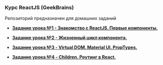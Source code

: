 ﻿### Курс ReactJS (GeekBrains)  
  
Репозиторий предназначен для домашних заданий  
  
- **[Задание урока №1 - Знакомство с ReactJS. Первые компоненты.](./Docs/task-01.md)**  
  
- **[Задание урока №2 - Жизненный цикл компонента.](./Docs/task-02.md)**  
  
- **[Задание урока №3 - Virtual DOM. Material UI. PropTypes.](./Docs/task-03.md)**  
  
- **[Задание урока №4 - Children. Роутинг в React.](./Docs/task-03.md)**  
  
  